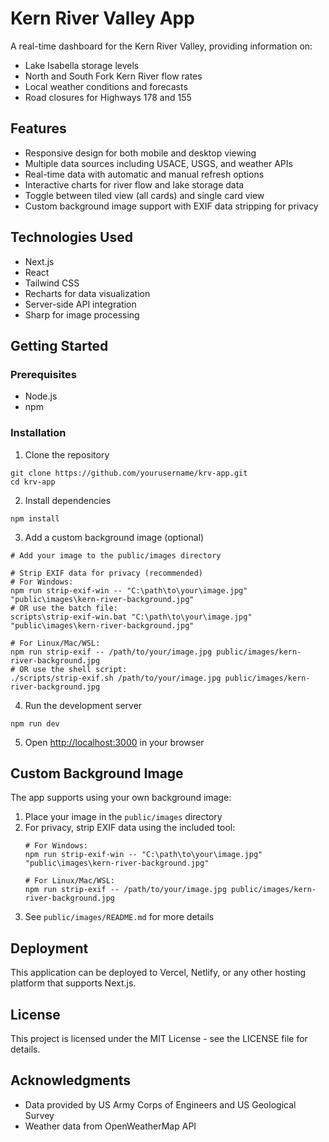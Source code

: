 # Kern River Valley App

A real-time dashboard for the Kern River Valley, providing information on:
- Lake Isabella storage levels
- North and South Fork Kern River flow rates
- Local weather conditions and forecasts
- Road closures for Highways 178 and 155

## Features

- Responsive design for both mobile and desktop viewing
- Multiple data sources including USACE, USGS, and weather APIs
- Real-time data with automatic and manual refresh options
- Interactive charts for river flow and lake storage data
- Toggle between tiled view (all cards) and single card view
- Custom background image support with EXIF data stripping for privacy

## Technologies Used

- Next.js
- React
- Tailwind CSS
- Recharts for data visualization
- Server-side API integration
- Sharp for image processing

## Getting Started

### Prerequisites

- Node.js
- npm

### Installation

1. Clone the repository
```
git clone https://github.com/yourusername/krv-app.git
cd krv-app
```

2. Install dependencies
```
npm install
```

3. Add a custom background image (optional)
```
# Add your image to the public/images directory

# Strip EXIF data for privacy (recommended)
# For Windows:
npm run strip-exif-win -- "C:\path\to\your\image.jpg" "public\images\kern-river-background.jpg"
# OR use the batch file:
scripts\strip-exif-win.bat "C:\path\to\your\image.jpg" "public\images\kern-river-background.jpg"

# For Linux/Mac/WSL:
npm run strip-exif -- /path/to/your/image.jpg public/images/kern-river-background.jpg
# OR use the shell script:
./scripts/strip-exif.sh /path/to/your/image.jpg public/images/kern-river-background.jpg
```

4. Run the development server
```
npm run dev
```

5. Open [http://localhost:3000](http://localhost:3000) in your browser

## Custom Background Image

The app supports using your own background image:

1. Place your image in the `public/images` directory
2. For privacy, strip EXIF data using the included tool:
   ```
   # For Windows:
   npm run strip-exif-win -- "C:\path\to\your\image.jpg" "public\images\kern-river-background.jpg"
   
   # For Linux/Mac/WSL:
   npm run strip-exif -- /path/to/your/image.jpg public/images/kern-river-background.jpg
   ```
3. See `public/images/README.md` for more details

## Deployment

This application can be deployed to Vercel, Netlify, or any other hosting platform that supports Next.js.

## License

This project is licensed under the MIT License - see the LICENSE file for details.

## Acknowledgments

- Data provided by US Army Corps of Engineers and US Geological Survey
- Weather data from OpenWeatherMap API
